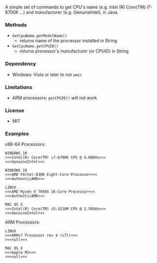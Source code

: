 A simple set of commands to get CPU's name (e.g. Intel (R) Core(TM) i7-6700K ...) and manufacturer (e.g. GenuineIntel), in Java.

### Methods
- ```GetCpuName.getModelName()```
    + returns name of the processor installed in String
- ```GetCpuName.getCPUID()```
    + returns processor's manufacturer (or CPUID) in String

### Dependency
- Windows: Vista or later to run `wmic`

### Limitations
- ARM processors: `getCPUID()` will not work

### License

- MIT

### Examples

x86-64 Processors:

```
WINDOWS 10
>>>Intel(R) Core(TM) i7-6700K CPU @ 4.00GHz<<<
>>>GenuineIntel<<<
```

```
WINDOWS 10
>>>AMD FX(tm)-8300 Eight-Core Processor<<<
>>>AuthenticAMD<<<
```

```
LINUX
>>>AMD Ryzen 9 7950X 16-Core Processor<<<
>>>AuthenticAMD<<<
```

```
MAC OS X
>>>Intel(R) Core(TM) i5-3210M CPU @ 2.50GHz<<<
>>>GenuineIntel<<<
```

ARM Processors:

```
LINUX
>>>ARMv7 Processor rev 4 (v7l)<<<
>>>null<<<
```

```
MAC OS X
>>>Apple M2<<<
>>>null<<<
```
